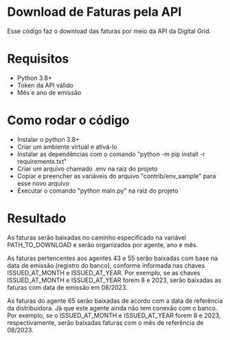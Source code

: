 # Download de Faturas pela API
Esse código faz o download das faturas por meio da API da Digital Grid.

# Requisitos
* Python 3.8+
* Token da API válido
* Mês e ano de emissão

# Como rodar o código
* Instalar o python 3.8+
* Criar um ambiente virtual e ativá-lo
* Instalar as dependências com o comando "python -m pip install -r requirements.txt"
* Criar um arquivo chamado .env na raiz do projeto
* Copiar e preencher as variáveis do arquivo "contrib/env_sample" para esse novo arquivo
* Executar o comando "python main.py" na raiz do projeto

# Resultado
As faturas serão baixadas no caminho especificado na variável PATH_TO_DOWNLOAD e serão organizados por
agente, ano e mês. 

As faturas pertencentes aos agentes 43 e 55 serão baixadas com base na data de emissão (registro do banco), conforme informada nas chaves ISSUED_AT_MONTH e ISSUED_AT_YEAR. Por exemplo, se as chaves ISSUED_AT_MONTH e ISSUED_AT_YEAR forem 8 e 2023, serão baixadas as faturas com data de emissão em 08/2023.

As faturas do agente 65 serão baixadas de acordo com a data de referência da distribuidora. Já que este agente ainda não tem conexão com o banco. Por exemplo, se o ISSUED_AT_MONTH e ISSUED_AT_YEAR forem 8 e 2023, respectivamente, serão baixadas faturas com o mês de referência de 08/2023.
